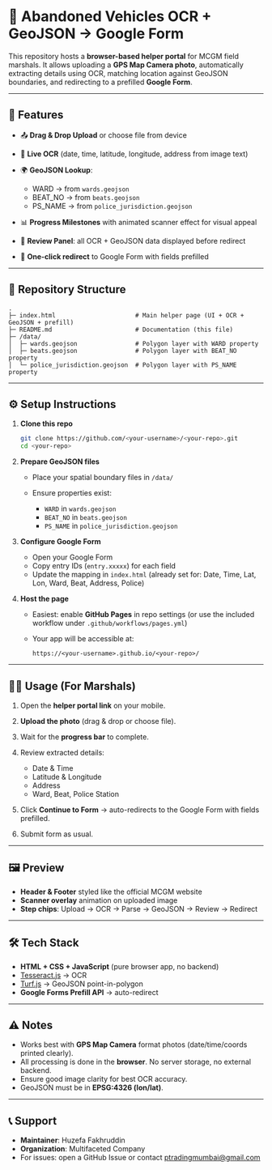 # 📌 Abandoned Vehicles OCR + GeoJSON → Google Form

This repository hosts a **browser-based helper portal** for MCGM field marshals.
It allows uploading a **GPS Map Camera photo**, automatically extracting details using OCR, matching location against GeoJSON boundaries, and redirecting to a prefilled **Google Form**.

---

## 🚀 Features

* 📤 **Drag & Drop Upload** or choose file from device
* 🔎 **Live OCR** (date, time, latitude, longitude, address from image text)
* 🌍 **GeoJSON Lookup**:

  * WARD → from `wards.geojson`
  * BEAT_NO → from `beats.geojson`
  * PS_NAME → from `police_jurisdiction.geojson`
* 📊 **Progress Milestones** with animated scanner effect for visual appeal
* 📝 **Review Panel**: all OCR + GeoJSON data displayed before redirect
* 🔗 **One-click redirect** to Google Form with fields prefilled

---

## 📂 Repository Structure

```
.
├─ index.html                      # Main helper page (UI + OCR + GeoJSON + prefill)
├─ README.md                       # Documentation (this file)
├─ /data/
│  ├─ wards.geojson                # Polygon layer with WARD property
│  ├─ beats.geojson                # Polygon layer with BEAT_NO property
│  └─ police_jurisdiction.geojson  # Polygon layer with PS_NAME property
```

---

## ⚙️ Setup Instructions

1. **Clone this repo**

   ```bash
   git clone https://github.com/<your-username>/<your-repo>.git
   cd <your-repo>
   ```

2. **Prepare GeoJSON files**

   * Place your spatial boundary files in `/data/`
   * Ensure properties exist:

     * `WARD` in `wards.geojson`
     * `BEAT_NO` in `beats.geojson`
     * `PS_NAME` in `police_jurisdiction.geojson`

3. **Configure Google Form**

   * Open your Google Form
   * Copy entry IDs (`entry.xxxxx`) for each field
   * Update the mapping in `index.html` (already set for: Date, Time, Lat, Lon, Ward, Beat, Address, Police)

4. **Host the page**

   * Easiest: enable **GitHub Pages** in repo settings (or use the included workflow under `.github/workflows/pages.yml`)
   * Your app will be accessible at:

     ```
     https://<your-username>.github.io/<your-repo>/
     ```

---

## 🧑‍💻 Usage (For Marshals)

1. Open the **helper portal link** on your mobile.
2. **Upload the photo** (drag & drop or choose file).
3. Wait for the **progress bar** to complete.
4. Review extracted details:

   * Date & Time
   * Latitude & Longitude
   * Address
   * Ward, Beat, Police Station
5. Click **Continue to Form** → auto-redirects to the Google Form with fields prefilled.
6. Submit form as usual.

---

## 🖼️ Preview

* **Header & Footer** styled like the official MCGM website
* **Scanner overlay** animation on uploaded image
* **Step chips**: Upload → OCR → Parse → GeoJSON → Review → Redirect

---

## 🛠️ Tech Stack

* **HTML + CSS + JavaScript** (pure browser app, no backend)
* [Tesseract.js](https://tesseract.projectnaptha.com/) → OCR
* [Turf.js](https://turfjs.org/) → GeoJSON point-in-polygon
* **Google Forms Prefill API** → auto-redirect

---

## ⚠️ Notes

* Works best with **GPS Map Camera** format photos (date/time/coords printed clearly).
* All processing is done in the **browser**. No server storage, no external backend.
* Ensure good image clarity for best OCR accuracy.
* GeoJSON must be in **EPSG:4326 (lon/lat)**.

---

## 📞 Support

* **Maintainer**: Huzefa Fakhruddin
* **Organization**: Multifaceted Company
* For issues: open a GitHub Issue or contact [ptradingmumbai@gmail.com](mailto:ptradingmumbai@gmail.com)
